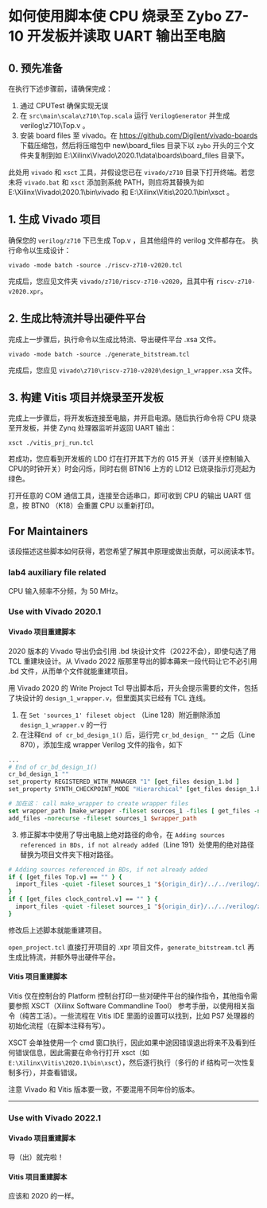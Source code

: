 
# 如何使用脚本使 CPU 烧录至 Zybo Z7-10 开发板并读取 UART 输出至电脑

## 0. 预先准备

在执行下述步骤前，请确保完成：

1. 通过 CPUTest 确保实现无误
2. 在 `src\main\scala\z710\Top.scala` 运行 `VerilogGenerator` 并生成 verilog\z710\Top.v 。
3. 安装 board files 至 vivado。在 https://github.com/Digilent/vivado-boards 下载压缩包，然后将压缩包中 new\board\_files 目录下以 `zybo` 开头的三个文件夹复制到如 E:\Xilinx\Vivado\2020.1\data\boards\board\_files 目录下。


此处用 `vivado` 和 `xsct` 工具，并假设您已在 `vivado/z710` 目录下打开终端。若您未将 `vivado.bat` 和 `xsct` 添加到系统 PATH，则应将其替换为如 E:\Xilinx\Vivado\2020.1\bin\vivado 和  E:\Xilinx\Vitis\2020.1\bin\xsct  。

## 1. 生成 Vivado 项目

确保您的 `verilog/z710` 下已生成 Top.v ，且其他组件的 verilog 文件都存在。
执行命令以生成设计：

```pwsh
vivado -mode batch -source ./riscv-z710-v2020.tcl
```

完成后，您应见文件夹 `vivado/z710/riscv-z710-v2020`，且其中有 `riscv-z710-v2020.xpr`。



## 2. 生成比特流并导出硬件平台

完成上一步骤后，执行命令以生成比特流、导出硬件平台 .xsa 文件。

```pwsh
vivado -mode batch -source ./generate_bitstream.tcl
```

完成后，您应见 `vivado\z710\riscv-z710-v2020\design_1_wrapper.xsa` 文件。


## 3. 构建 Vitis 项目并烧录至开发板

完成上一步骤后，将开发板连接至电脑，并开启电源。随后执行命令将 CPU 烧录至开发板，并使 Zynq 处理器监听并返回 UART 输出：

```pwsh
xsct ./vitis_prj_run.tcl
```

若成功，您应看到开发板的 LD0 灯在打开其下方的 G15 开关（该开关控制输入CPU的时钟开关）时会闪烁，同时右侧 BTN16 上方的 LD12 已烧录指示灯亮起为绿色。

打开任意的 COM 通信工具，连接至合适串口，即可收到 CPU 的输出 UART 信息，按 BTN0 （K18）会重置 CPU 以重新打印。



## For Maintainers

该段描述这些脚本如何获得，若您希望了解其中原理或做出贡献，可以阅读本节。

### lab4 auxiliary file related

CPU 输入频率不分频，为 50 MHz。

### Use with Vivado 2020.1

#### Vivado 项目重建脚本

2020 版本的 Vivado 导出仍会引用 .bd 块设计文件（2022不会），即使勾选了用 TCL 重建块设计。从 Vivado 2022 版那里导出的脚本薅来一段代码让它不必引用 .bd 文件，从而单个文件就能重建项目。

用 Vivado 2020 的 Write Project Tcl 导出脚本后，开头会提示需要的文件，包括了块设计的 `design_1_wrapper.v`，但里面其实已经有 TCL 连线。

1. 在 `Set 'sources_1' fileset object` （Line 128）附近删除添加 `design_1_wrapper.v` 的一行
2. 在注释`End of cr_bd_design_1()` 后，运行完 `cr_bd_design_ ""` 之后（Line 870），添加生成 wrapper Verilog 文件的指令，如下
```tcl
...
# End of cr_bd_design_1()
cr_bd_design_1 ""
set_property REGISTERED_WITH_MANAGER "1" [get_files design_1.bd ] 
set_property SYNTH_CHECKPOINT_MODE "Hierarchical" [get_files design_1.bd ] 

# 加在这： call make_wrapper to create wrapper files
set wrapper_path [make_wrapper -fileset sources_1 -files [ get_files -norecurse design_1.bd] -top]
add_files -norecurse -fileset sources_1 $wrapper_path
```

3. 修正脚本中使用了导出电脑上绝对路径的命令，在 `Adding sources referenced in BDs, if not already added`（Line 191）处使用的绝对路径替换为项目文件夹下相对路径。

```tcl
# Adding sources referenced in BDs, if not already added
if { [get_files Top.v] == "" } {
  import_files -quiet -fileset sources_1 "${origin_dir}/../../verilog/z710/Top.v"
}
if { [get_files clock_control.v] == "" } {
  import_files -quiet -fileset sources_1 "${origin_dir}/../../verilog/z710/clock_control.v"
}
```

修改后上述脚本就能重建项目。

`open_project.tcl` 直接打开项目的 .xpr 项目文件，`generate_bitstream.tcl` 再生成比特流，并额外导出硬件平台。

#### Vitis 项目重建脚本

Vitis 仅在控制台的 Platform 控制台打印一些对硬件平台的操作指令，其他指令需要参照 XSCT（Xilinx Software Commandline Tool） 参考手册，以使用相关指令（纯苦工活）。一些流程在 Vitis IDE 里面的设置可以找到，比如 PS7 处理器的初始化流程（在脚本注释有写）。

XSCT 会单独使用一个 cmd 窗口执行，因此如果中途因错误退出将来不及看到任何错误信息，因此需要在命令行打开 xsct（如 `E:\Xilinx\Vitis\2020.1\bin\xsct`），然后逐行执行（多行的 if 结构可一次性复制多行），并查看错误。

注意 Vivado 和 Vitis 版本要一致，不要混用不同年份的版本。

***

### Use with Vivado 2022.1

#### Vivado 项目重建脚本

导（出）就完啦！

#### Vitis 项目重建脚本

应该和 2020 的一样。